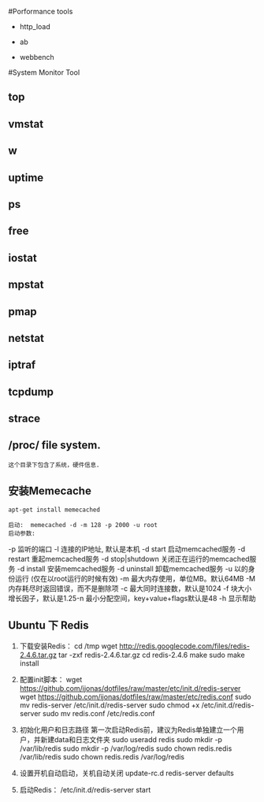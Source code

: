 #Porformance tools

* http_load

* ab

* webbench

#System Monitor Tool

## top

## vmstat

## w

## uptime

## ps

## free

## iostat

## mpstat

## pmap 

## netstat

## iptraf

## tcpdump

## strace

## /proc/ file system.
    这个目录下包含了系统，硬件信息.

## 安装Memecache
    apt-get install memecached

    启动:  memecached -d -m 128 -p 2000 -u root
    启动参数:
-p 监听的端口
-l 连接的IP地址, 默认是本机
-d start 启动memcached服务
-d restart 重起memcached服务
-d stop|shutdown 关闭正在运行的memcached服务
-d install 安装memcached服务
-d uninstall 卸载memcached服务
-u 以的身份运行 (仅在以root运行的时候有效)
-m 最大内存使用，单位MB。默认64MB
-M 内存耗尽时返回错误，而不是删除项
-c 最大同时连接数，默认是1024
-f 块大小增长因子，默认是1.25-n 最小分配空间，key+value+flags默认是48
-h 显示帮助

## Ubuntu 下 Redis
1. 下载安装Redis：
cd /tmp
wget http://redis.googlecode.com/files/redis-2.4.6.tar.gz
tar -zxf redis-2.4.6.tar.gz
cd redis-2.4.6
make
sudo make install

2. 配置init脚本：
wget https://github.com/ijonas/dotfiles/raw/master/etc/init.d/redis-server
wget https://github.com/ijonas/dotfiles/raw/master/etc/redis.conf
sudo mv redis-server /etc/init.d/redis-server
sudo chmod +x /etc/init.d/redis-server
sudo mv redis.conf /etc/redis.conf

3. 初始化用户和日志路径
第一次启动Redis前，建议为Redis单独建立一个用户，并新建data和日志文件夹
sudo useradd redis
sudo mkdir -p /var/lib/redis
sudo mkdir -p /var/log/redis
sudo chown redis.redis /var/lib/redis
sudo chown redis.redis /var/log/redis

4. 设置开机自动启动，关机自动关闭
update-rc.d redis-server defaults

5. 启动Redis：
/etc/init.d/redis-server start 




